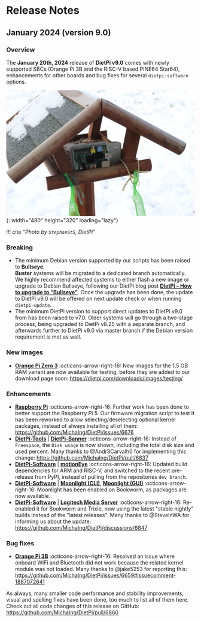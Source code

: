 # Release Notes

## January 2024 (version 9.0)

### Overview

The **January 20th, 2024** release of **DietPi v9.0** comes with newly supported SBCs (Orange Pi 3B and the RISC-V based PINE64 Star64), enhancements for other boards and bug fixes for several `dietpi-software` options.

![Pi1 in a bird house](../assets/images/dietpi-release-v9_00.jpg){: width="480" height="320" loading="lazy"}

!!! cite "*Photo by `StephanStS`, DietPi*"

### Breaking

- The minimum Debian version supported by our scripts has been raised to **Bullseye**.  
  **Buster** systems will be migrated to a dedicated branch automatically.  
  We highly recommend affected systems to either flash a new image or upgrade to Debian Bullseye, following our DietPi blog post [**DietPi – How to upgrade to “Bullseye”**](https://dietpi.com/blog/?p=811). Once the upgrade has been done, the update to DietPi v9.0 will be offered on next update check or when running `dietpi-update`.
- The minimum DietPi version to support direct updates to DietPi v9.0 from has been raised to v7.0. Older systems will go through a two-stage process, being upgraded to DietPi v8.25 with a separate branch, and afterwards further to DietPi v9.0 via master branch if the Debian version requirement is met as well.

### New images

- [**Orange Pi Zero 3**](../hardware.md#orange-pi-series) :octicons-arrow-right-16: New images for the 1.5 GB RAM variant are now available for testing, before they are added to our download page soon: <https://dietpi.com/downloads/images/testing/>

### Enhancements

- [**Raspberry Pi**](../hardware.md#raspberry-pi) :octicons-arrow-right-16: Further work has been done to better support the Raspberry Pi 5. Our firmware migration script to test it has been reworked to allow selecting/deselecting optional kernel packages, instead of always installing all of them: <https://github.com/MichaIng/DietPi/issues/6676>
- [**DietPi-Tools**](../dietpi_tools.md) | [**DietPi-Banner**](../../dietpi_tools/misc_tools/#dietpi-banner) :octicons-arrow-right-16: Instead of `Freespace`, the `Disk usage` is now shown, including the total disk size and used percent. Many thanks to @Andr3Carvalh0 for implementing this change: <https://github.com/MichaIng/DietPi/pull/6837>
- [**DietPi-Software**](../dietpi_tools/software_installation.md#dietpi-software) | [**motionEye**](../software/camera.md#motioneye) :octicons-arrow-right-16: Updated build dependencies for ARM and RISC-V, and switched to the recent pre-release from PyPI, instead of pulling from the repositories `dev branch`.
- [**DietPi-Software**](../dietpi_tools/software_installation.md#dietpi-software) | [**Moonlight (CLI)**](../software/gaming.md#moonlight-cli), [**Moonlight (GUI)**](../software/gaming.md#moonlight-gui) :octicons-arrow-right-16: Moonlight has been enabled on Bookworm, as packages are now available.
- [**DietPi-Software**](../dietpi_tools/software_installation.md#dietpi-software) | [**Logitech Media Server**](../software/media.md#logitech-media-server) :octicons-arrow-right-16: Re-enabled it for Bookworm and Trixie, now using the latest "stable nightly" builds instead of the "latest releases". Many thanks to @SteveInWA for informing us about the update: <https://github.com/MichaIng/DietPi/discussions/6847>

### Bug fixes

- [**Orange Pi 3B**](../hardware.md#orange-pi-series) :octicons-arrow-right-16: Resolved an issue where onboard WiFi and Bluetooth did not work because the related kernel module was not loaded. Many thanks to @jake5253 for reporting this: <https://github.com/MichaIng/DietPi/issues/6659#issuecomment-1887072641>

As always, many smaller code performance and stability improvements, visual and spelling fixes have been done, too much to list all of them here. Check out all code changes of this release on GitHub: <https://github.com/MichaIng/DietPi/pull/6860>
